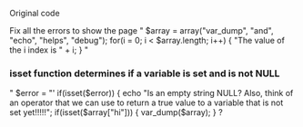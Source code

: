 Original code

<?php  
"<h2> Fix all the errors to show the page </h2>"
$array = array("var_dump", "and", "echo", "helps", "debug");
for(i = 0; i < $array.length; i++)
{
  "The value of the i index is " + i;
}
"<h3>isset function determines if a variable is set and is not NULL</h3>"
$error = "'
if(isset($error)) 
{
  echo "Is an empty string NULL? Also, think of an operator that we can use to return a true value to a variable that is not set yet!!!!!";
if(isset($array["hi"]))
{
  var_dump($array);
}
?